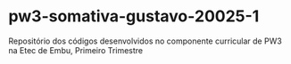 # pw3-somativa-gustavo-20025-1
Repositório dos códigos desenvolvidos no componente curricular de PW3 na Etec de Embu, Primeiro Trimestre
